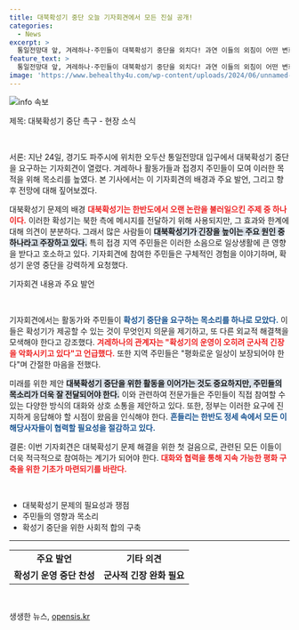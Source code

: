 ```yaml
---
title: 대북확성기 중단 오늘 기자회견에서 모든 진실 공개!
categories:
  - News
excerpt: >
  통일전망대 앞, 겨레하나·주민들이 대북확성기 중단을 외치다! 과연 이들의 외침이 어떤 변화를 이끌어낼까?
feature_text: >
  통일전망대 앞, 겨레하나·주민들이 대북확성기 중단을 외치다! 과연 이들의 외침이 어떤 변화를 이끌어낼까?
image: 'https://www.behealthy4u.com/wp-content/uploads/2024/06/unnamed-file.png'
---
```


<p><img src="https://www.behealthy4u.com/wp-content/uploads/2024/06/unnamed-file.png" alt="info 속보" /></p>

<p>제목: 대북확성기 중단 촉구 - 현장 소식</p>

<p data-ke-size="size16">&nbsp;</p>

<p>서론: 지난 24일, 경기도 파주시에 위치한 오두산 통일전망대 입구에서 대북확성기 중단을 요구하는 기자회견이 열렸다. 겨레하나 활동가들과 접경지 주민들이 모여 이러한 목적을 위해 목소리를 높였다. 본 기사에서는 이 기자회견의 배경과 주요 발언, 그리고 향후 전망에 대해 짚어보겠다.</p>

<p>대북확성기 문제의 배경
<b><span style="color: #ee2323;">대북확성기는 한반도에서 오랜 논란을 불러일으킨 주제 중 하나이다.</span></b> 이러한 확성기는 북한 측에 메시지를 전달하기 위해 사용되지만, 그 효과와 한계에 대해 의견이 분분하다. 그래서 많은 사람들이 <b><span style="background-color: #21538527;">대북확성기가 긴장을 높이는 주요 원인 중 하나라고 주장하고 있다.</span></b> 특히 접경 지역 주민들은 이러한 소음으로 일상생활에 큰 영향을 받다고 호소하고 있다. 기자회견에 참여한 주민들은 구체적인 경험을 이야기하며, 확성기 운영 중단을 강력하게 요청했다.</p>

<p>기자회견 내용과 주요 발언</p>

<p data-ke-size="size16">&nbsp;</p>

<p>기자회견에서는 활동가와 주민들이 <b><span style="color: #1a5490;">확성기 중단을 요구하는 목소리를 하나로 모았다.</span></b> 이들은 확성기가 제공할 수 있는 것이 무엇인지 의문을 제기하고, 또 다른 외교적 해결책을 모색해야 한다고 강조했다. <b><span style="color: #ee2323;">겨레하나의 관계자는 "확성기의 운영이 오히려 군사적 긴장을 악화시키고 있다"고 언급했다.</span></b> 또한 지역 주민들은 "평화로운 일상이 보장되어야 한다"며 간절한 마음을 전했다.</p>

<p>미래를 위한 제안
<b><span style="background-color: #21538527;">대북확성기 중단을 위한 활동을 이어가는 것도 중요하지만, 주민들의 목소리가 더욱 잘 전달되어야 한다.</span></b> 이와 관련하여 전문가들은 주민들이 직접 참여할 수 있는 다양한 방식의 대화와 상호 소통을 제안하고 있다. 또한, 정부는 이러한 요구에 진지하게 응답해야 할 시점이 왔음을 인식해야 한다. <b><span style="color: #1a5490;">흔들리는 한반도 정세 속에서 모든 이해당사자들이 협력할 필요성을 절감하고 있다.</span></b></p>

<p>결론: 이번 기자회견은 대북확성기 문제 해결을 위한 첫 걸음으로, 관련된 모든 이들이 더욱 적극적으로 참여하는 계기가 되어야 한다. <b><span style="color: #ee2323;">대화와 협력을 통해 지속 가능한 평화 구축을 위한 기초가 마련되기를 바란다.</span></b> </p>

<p data-ke-size="size16">&nbsp;</p>

<ul>
   <li>대북확성기 문제의 필요성과 쟁점</li>
   <li>주민들의 영향과 목소리</li>
   <li>확성기 중단을 위한 사회적 합의 구축</li>
</ul>

<hr>

<table style="width: 100%;">
   <tr>
      <td style="text-align: center; height: 17px;"><b>주요 발언</b></td>
      <td style="text-align: center; height: 17px;"><b>기타 의견</b></td>
   </tr>
   <tr>
      <td style="text-align: center; height: 17px;"><b>확성기 운영 중단 찬성</b></td>
      <td style="text-align: center; height: 17px;"><b>군사적 긴장 완화 필요</b></td>
   </tr>
</table>

<p data-ke-size="size16">&nbsp;</p>
생생한 뉴스, <a href="https://opensis.kr" rel="dofollow">opensis.kr</a>


